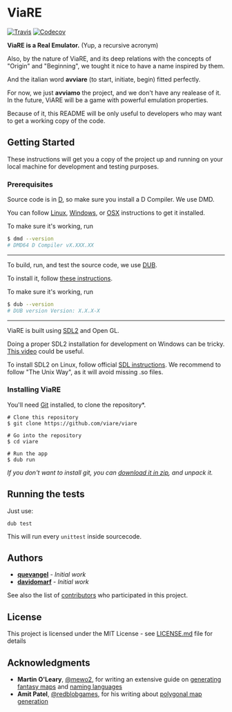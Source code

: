 # ViaRE 

[![Travis](https://img.shields.io/travis/viare/viare.svg?style=flat-square)](https://travis-ci.org/viare/viare)
[![Codecov](https://img.shields.io/codecov/c/github/viare/viare.svg?style=flat-square)](https://codecov.io/gh/viare/viare)



**ViaRE is a Real Emulator.** (Yup, a recursive acronym)

Also, by the nature of ViaRE, and its deep relations with the concepts of
"Origin" and "Beginning", we tought it nice to have a name inspired by them.

And the italian word **avviare** (to start, initiate, begin) fitted perfectly.

For now, we just **avviamo** the project, and we don't have any realease of it.
In the future, ViARE will be a game with powerful emulation properties.

Because of it, this README will be only useful to developers who may want to
get a working copy of the code.

## Getting Started

These instructions will get you a copy of the project up and running on your
local machine for development and testing purposes.

### Prerequisites

Source code is in [D](https://dlang.org/), so make sure you install a D Compiler.
We use DMD.

You can follow [Linux](https://dlang.org/dmd-linux.html),
[Windows](https://dlang.org/dmd-windows.html), or [OSX](https://dlang.org/dmd-osx.html)
instructions to get it installed.

To make sure it's working, run

```bash
$ dmd --version
# DMD64 D Compiler vX.XXX.XX
```
---

To build, run, and test the source code, we use [DUB](https://github.com/dlang/dub).

To install it, follow [these instructions](https://github.com/dlang/dub#installation).

To make sure it's working, run

```bash
$ dub --version
# DUB version Version: X.X.X-X
```

---

ViaRE is built using [SDL2](https://www.libsdl.org/download-2.0.php) and Open GL.

Doing a proper SDL2 installation for development on Windows can be tricky.
[This video](https://www.youtube.com/watch?v=ybYMOKEW9IY) could be useful.

To install SDL2 on Linux, follow official [SDL instructions](https://wiki.libsdl.org/Installation).
We recommend to follow "The Unix Way", as it will avoid missing .so files.

### Installing ViaRE

You'll need [Git](https://git-scm.com/) installed, to clone the repository*.

```
# Clone this repository
$ git clone https://github.com/viare/viare

# Go into the repository
$ cd viare

# Run the app
$ dub run
```

*If you don't want to install git, you can [download it in zip](https://github.com/davidomarf/viare/archive/master.zip),
and unpack it.*

## Running the tests

Just use:

```
dub test
```

This will run every `unittest` inside sourcecode.

## Authors

- [**quevangel**](https://github.com/quevangel) - *Initial work* 
- [**davidomarf**](https://github.com/davidomarf) - *Initial work*

See also the list of [contributors](https://github.com/your/project/contributors) who participated in this project.

## License

This project is licensed under the MIT License - see [LICENSE.md](LICENSE.md) file for details

## Acknowledgments

* **Martin O'Leary**, [@mewo2](https://twitter.com/mewo2), for writing an extensive guide
on [generating fantasy maps](http://mewo2.com/notes/terrain/) and [naming languages](http://mewo2.com/notes/naming-language/)
* **Amit Patel**, [@redblobgames](https://twitter.com/redblobgames), for his writing about
[polygonal map generation](http://www-cs-students.stanford.edu/~amitp/game-programming/polygon-map-generation/)

<!---
### Break down into end to end tests

Explain what these tests test and why

```
Give an example
```
### And coding style tests

Explain what these tests test and why

```
Give an example
```

## Deployment

Add additional notes about how to deploy this on a live system
-
## Contributing

Please read [CONTRIBUTING.md](https://gist.github.com/PurpleBooth/b24679402957c63ec426) for details on our code of conduct, and the process for submitting pull requests to us.

## Versioning

We use [SemVer](http://semver.org/) for versioning. For the versions available, see the [tags on this repository](https://github.com/your/project/tags). 
-->
